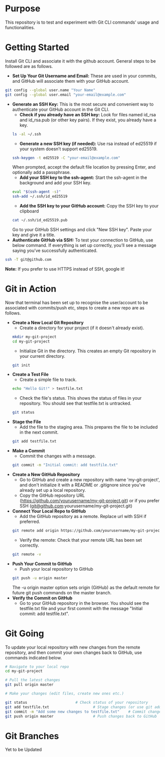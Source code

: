 # Purpose
This repository is to test and experiment with Git CLI commands' usage and functionalities.

# Getting Started

Install Git CLI and associate it with the github account. General steps to be followed are as follows.

- **Set Up Your Git Username and Email:** These are used in your commits, and GitHub will associate them with your GitHub account.
```bash
git config --global user.name "Your Name"
git config --global user.email "your-email@example.com"
```
- **Generate an SSH Key:** This is the most secure and convenient way to authenticate your GitHub account in the Git CLI.
  - **Check if you already have an SSH key:** Look for files named id_rsa and id_rsa.pub (or other key pairs). If they exist, you already have a key.
  ```bash
  ls -al ~/.ssh
  ```
  - **Generate a new SSH key (if needed):** Use rsa instead of ed25519 if your system doesn’t support ed25519.
  ```bash
  ssh-keygen -t ed25519 -C "your-email@example.com"
  ```
  When prompted, accept the default file location by pressing Enter, and optionally add a passphrase.
  - **Add your SSH key to the ssh-agent:** Start the ssh-agent in the background and add your SSH key.
  ```bash
  eval "$(ssh-agent -s)"
  ssh-add ~/.ssh/id_ed25519
  ```
  - **Add the SSH key to your GitHub account:** Copy the SSH key to your clipboard
  ```bash
  cat ~/.ssh/id_ed25519.pub
  ```
  Go to your GitHub SSH settings and click "New SSH key". Paste your key and give it a title.
- **Authenticate GitHub via SSH:** To test your connection to GitHub, use below command. If everything is set up correctly, you’ll see a message saying you’ve successfully authenticated.
```bash
ssh -T git@github.com
```

**Note:** If you prefer to use HTTPS instead of SSH, google it!

# Git in Action

Now that terminal has been set up to recognise the user/account to be associated with commits/push etc, steps to create a new repo are as follows.

- **Create a New Local Git Repository**
  - Create a directory for your project (if it doesn't already exist).
  ```bash
  mkdir my-git-project
  cd my-git-project
  ```
  - Initialize Git in the directory. This creates an empty Git repository in your current directory.
  ```bash
  git init
  ```
- **Create a Test File**
  - Create a simple file to track.
  ```bash
  echo "Hello Git!" > testfile.txt
  ```
  - Check the file's status. This shows the status of files in your repository. You should see that testfile.txt is untracked.
  ```bash
  git status
  ```
- **Stage the File**
  - Add the file to the staging area. This prepares the file to be included in the next commit.
  ```bash
  git add testfile.txt
  ```
- **Make a Commit**
  - Commit the changes with a message.
  ```bash
  git commit -m "Initial commit: add testfile.txt"
  ```
- **Create a New GitHub Repository**
  - Go to GitHub and create a new repository with name 'my-git-project', and don't initialize it with a README or .gitignore since you've already set up a local repository.
  - Copy the GitHub repository URL (https://github.com/yourusername/my-git-project.git) or if you prefer SSH (git@github.com:yourusername/my-git-project.git)
- **Connect Your Local Repo to GitHub**
  - Add the GitHub repository as a remote. Replace url with SSH if preferred.
  ```bash
  git remote add origin https://github.com/yourusername/my-git-project.git
  ```
  - Verify the remote: Check that your remote URL has been set correctly.
  ```bash
  git remote -v
  ```
- **Push Your Commit to GitHub**
  - Push your local repository to GitHub
  ```bash
  git push -u origin master
  ```
  The -u origin master option sets origin (GitHub) as the default remote for future git push commands on the master branch.
- **Verify the Commit on GitHub**
  - Go to your GitHub repository in the browser. You should see the testfile.txt file and your first commit with the message "Initial commit: add testfile.txt".

# Git Going

To update your local repository with new changes from the remote repository, and then commit your own changes back to GitHub, use commands indicated below.

```bash
# Navigate to your local repo
cd my-git-project

# Pull the latest changes
git pull origin master

# Make your changes (edit files, create new ones etc.)

git status						# Check status of your repository
git add testfile.txt					# Stage changes (or use git add . to stage all)
git commit -m "Add some new changes to testfile.txt"	# Commit changes
git push origin master					# Push changes back to GitHub
```

# Git Branches

Yet to be Updated
